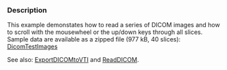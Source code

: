 ### Description
This example demonstates how to read a series of DICOM images and how to scroll with the mousewheel or the up/down keys through all slices.
Sample data are available as a zipped file (977 kB, 40 slices): [DicomTestImages]([File:VTK_Examples_StandardFormats_Input_DicomTestImages.zip])

See also: [ExportDICOMtoVTI](ExportDICOMtoVTI) and [ReadDICOM](ReadDICOM).
